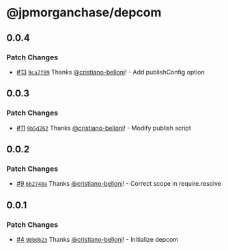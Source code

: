 # @jpmorganchase/depcom

## 0.0.4

### Patch Changes

- [#13](https://github.com/jpmorganchase/depcom/pull/13) [`9ca7f89`](https://github.com/jpmorganchase/depcom/commit/9ca7f89e0a0696dc146e6fbf36f493b894c9b5a1) Thanks [@cristiano-belloni](https://github.com/cristiano-belloni)! - Add publishConfig option

## 0.0.3

### Patch Changes

- [#11](https://github.com/jpmorganchase/depcom/pull/11) [`9b5d262`](https://github.com/jpmorganchase/depcom/commit/9b5d262a074231c3bda35014b8719349e184954a) Thanks [@cristiano-belloni](https://github.com/cristiano-belloni)! - Modify publish script

## 0.0.2

### Patch Changes

- [#9](https://github.com/jpmorganchase/depcom/pull/9) [`6b2748a`](https://github.com/jpmorganchase/depcom/commit/6b2748ad114bf5d4da0979ee660e093ff24407e5) Thanks [@cristiano-belloni](https://github.com/cristiano-belloni)! - Correct scope in require.resolve

## 0.0.1

### Patch Changes

- [#4](https://github.com/jpmorganchase/depcom/pull/4) [`90b0b23`](https://github.com/jpmorganchase/depcom/commit/90b0b2396b05aa2ab2ed69693f76ed8b6557709c) Thanks [@cristiano-belloni](https://github.com/cristiano-belloni)! - Initialize depcom
